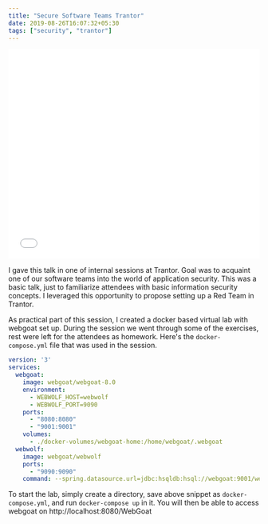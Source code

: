 ```yaml
---
title: "Secure Software Teams Trantor"
date: 2019-08-26T16:07:32+05:30
tags: ["security", "trantor"]
---
```


<iframe
  src="//slides.com/channikhabra/secure-software-teams/embed?style=light"
  width="100%"
  height="420"
  scrolling="no"
  frameborder="0"
  webkitallowfullscreen
  mozallowfullscreen
  allowfullscreen
></iframe>

I gave this talk in one of internal sessions at Trantor. Goal was to acquaint
one of our software teams into the world of application security. This was a
basic talk, just to familiarize attendees with basic information security
concepts. I leveraged this opportunity to propose setting up a Red Team in
Trantor.

As practical part of this session, I created a docker based virtual lab with
webgoat set up. During the session we went through some of the exercises, rest
were left for the attendees as homework. Here's the `docker-compose.yml` file
that was used in the session.

```yaml
version: '3'
services:
  webgoat:
    image: webgoat/webgoat-8.0
    environment:
      - WEBWOLF_HOST=webwolf
      - WEBWOLF_PORT=9090
    ports:
      - "8080:8080"
      - "9001:9001"
    volumes:
      - ./docker-volumes/webgoat-home:/home/webgoat/.webgoat
  webwolf:
    image: webgoat/webwolf
    ports:
      - "9090:9090"
    command: --spring.datasource.url=jdbc:hsqldb:hsql://webgoat:9001/webgoat --server.address=0.0.0.0
```

To start the lab, simply create a directory, save above snippet as
`docker-compose.yml`, and run `docker-compose up` in it. You will then be able
to access webgoat on http://localhost:8080/WebGoat
